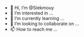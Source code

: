 - 👋 Hi, I’m @Siekmouy
- 👀 I’m interested in ...
- 🌱 I’m currently learning ...
- 💞️ I’m looking to collaborate on ...
- 📫 How to reach me ...

<!---
Siekmouy/Siekmouy is a ✨ special ✨ repository because its `README.md` (this file) appears on your GitHub profile.
You can click the Preview link to take a look at your changes.
--->
